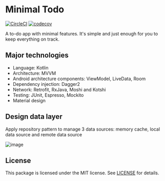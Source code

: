 # Minimal Todo

[![CircleCI](https://circleci.com/gh/cuongpm/android-minimal-todo.svg?style=svg)](https://circleci.com/gh/cuongpm/android-minimal-todo) [![codecov](https://codecov.io/gh/cuongpm/android-minimal-todo/branch/master/graph/badge.svg)](https://codecov.io/gh/cuongpm/android-minimal-todo)

A to-do app with minimal features. It's simple and just enough for you to keep everything on track.

## Major technologies

- Language: Kotlin
- Architecture: MVVM
- Android architecture components: ViewModel, LiveData, Room
- Dependency injection: Dagger2
- Network: Retrofit, RxJava, Moshi and Kotshi
- Testing: JUnit, Espresso, Mockito
- Material design

## Design data layer
Apply repository pattern to manage 3 data sources: memory cache, local data source and remote data source


![image](https://user-images.githubusercontent.com/2792438/47374632-a5769880-d718-11e8-9c02-8cb41df68eba.png)

## License

This package is licensed under the MIT license. See [LICENSE](./LICENSE) for details.
